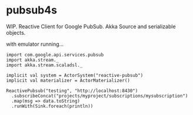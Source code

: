 # pubsub4s 
WIP. Reactive Client for Google PubSub. Akka Source and serializable objects.

with emulator running...
```
import com.google.api.services.pubsub
import akka.stream._
import akka.stream.scaladsl._

implicit val system = ActorSystem("reactive-pubsub")
implicit val materializer = ActorMaterializer()

ReactivePubsub("testing", "http://localhost:8430")
  .subscribeConcat("projects/myproject/subscriptions/mysubscription")
  .map(msg => data.toString)
  .runWith(Sink.foreach(println))

```

